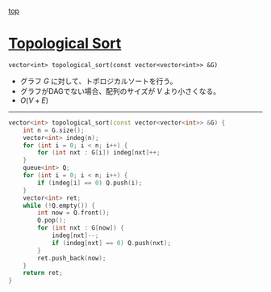 [top](../README.md)

# [Topological Sort](./topo.cpp)

`vector<int> topological_sort(const vector<vector<int>> &G)`
- グラフ $G$ に対して、トポロジカルソートを行う。
- グラフがDAGでない場合、配列のサイズが $V$ より小さくなる。
- $O(V + E)$

---

```cpp
vector<int> topological_sort(const vector<vector<int>> &G) {
    int n = G.size();
    vector<int> indeg(n);
    for (int i = 0; i < n; i++) {
        for (int nxt : G[i]) indeg[nxt]++;
    }
    queue<int> Q;
    for (int i = 0; i < n; i++) {
        if (indeg[i] == 0) Q.push(i);
    }
    vector<int> ret;
    while (!Q.empty()) {
        int now = Q.front();
        Q.pop();
        for (int nxt : G[now]) {
            indeg[nxt]--;
            if (indeg[nxt] == 0) Q.push(nxt);
        }
        ret.push_back(now);
    }
    return ret;
}

```